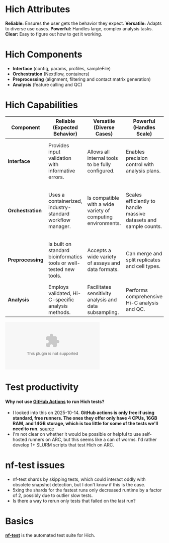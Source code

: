 # Hich Attributes
**Reliable:** Ensures the user gets the behavior they expect.
**Versatile:** Adapts to diverse use cases.
**Powerful:** Handles large, complex analysis tasks.
**Clear:** Easy to figure out how to get it working.
# Hich Components
+ **Interface** (config, params, profiles, sampleFile)
+ **Orchestration** (Nextflow, containers)
+ **Preprocessing** (alignment, filtering and contact matrix generation)
+ **Analysis** (feature calling and QC)
# Hich Capabilities
| **Component**     | **Reliable (Expected Behavior)**                                    | **Versatile (Diverse Cases)**                                | **Powerful (Handles Scale)**                                     | **Clear (Easy to Understand)**                                        |
| ----------------- | ------------------------------------------------------------------- | ------------------------------------------------------------ | ---------------------------------------------------------------- | --------------------------------------------------------------------- |
| **Interface**     | Provides input validation with informative errors.                  | Allows all internal tools to be fully configured.            | Enables precision control with analysis plans.                   | Offers a zero-install experience with declarative sample attributes.  |
| **Orchestration** | Uses a containerized, industry-standard workflow manager.           | Is compatible with a wide variety of computing environments. | Scales efficiently to handle massive datasets and sample counts. | Makes pipeline steps, inputs, and outputs predictable and observable. |
| **Preprocessing** | Is built on standard bioinformatics tools or well-tested new tools. | Accepts a wide variety of assays and data formats.           | Can merge and split replicates and cell types.                   | Auto-generates resource files to minimize user setup work.            |
| **Analysis**      | Employs validated, Hi-C-specific analysis methods.                  | Facilitates sensitivity analysis and data subsampling.       | Performs comprehensive Hi-C analysis and QC.                     | Generates interactive, detailed, GUI-based QC reports.                |
![tests](Tests/TEST_MATRIX.csv)

# Test productivity
#### Why not use [GitHub Actions](https://docs.github.com/en/actions/get-started/understand-github-actions) to run Hich tests?
* I looked into this on 2025-10-14. **GitHub actions is only free if using standard, free runners. The ones they offer only have 4 CPUs, 16GB RAM, and 14GB storage, which is too little for some of the tests we'll need to run.** [source](https://docs.github.com/en/actions/how-tos/write-workflows/choose-where-workflows-run/choose-the-runner-for-a-job#standard-github-hosted-runners-for-public-repositories)
* I'm not clear on whether it would be possible or helpful to use self-hosted runners on ARC, but this seems like a can of worms. I'd rather develop 1+ SLURM scripts that test Hich on ARC.
# nf-test issues
* nf-test shards by skipping tests, which could interact oddly with obsolete snapshot detection, but I don't know if this is the case.
* 5xing the shards for the fastest runs only decreased runtime by a factor of 2, possibly due to outlier slow tests.
* Is there a way to rerun only tests that failed on the last run?
# Basics

[**nf-test**](https://www.nf-test.com/) is the automated test suite for Hich.